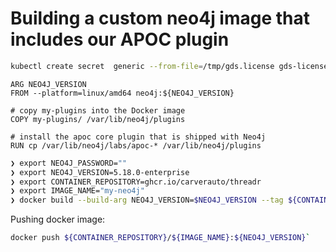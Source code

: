 # Building a custom neo4j image that includes our APOC plugin

```bash
kubectl create secret  generic --from-file=/tmp/gds.license gds-license -n neo4j
```

```docker
ARG NEO4J_VERSION
FROM --platform=linux/amd64 neo4j:${NEO4J_VERSION}

# copy my-plugins into the Docker image
COPY my-plugins/ /var/lib/neo4j/plugins

# install the apoc core plugin that is shipped with Neo4j
RUN cp /var/lib/neo4j/labs/apoc-* /var/lib/neo4j/plugins
```

```bash
❯ export NEO4J_PASSWORD=""
❯ export NEO4J_VERSION=5.18.0-enterprise
❯ export CONTAINER_REPOSITORY=ghcr.io/carverauto/threadr
❯ export IMAGE_NAME="my-neo4j"
❯ docker build --build-arg NEO4J_VERSION=$NEO4J_VERSION --tag ${CONTAINER_REPOSITORY}/${IMAGE_NAME}:${NEO4J_VERSION} .
```

Pushing docker image:

```bash
docker push ${CONTAINER_REPOSITORY}/${IMAGE_NAME}:${NEO4J_VERSION}`
```
